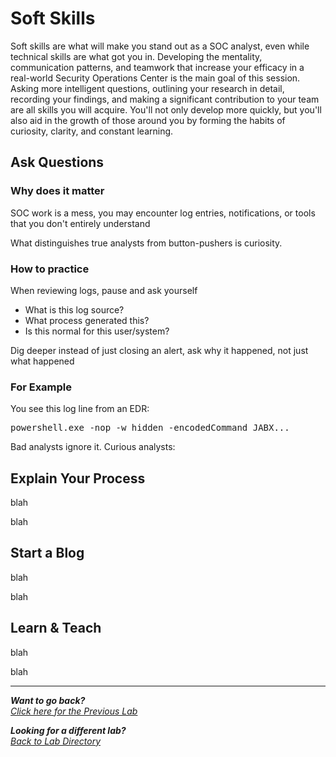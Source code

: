 # Soft Skills
Soft skills are what will make you stand out as a SOC analyst, even while technical skills are what got you in. Developing the mentality, communication patterns, and teamwork that increase your efficacy in a real-world Security Operations Center is the main goal of this session. Asking more intelligent questions, outlining your research in detail, recording your findings, and making a significant contribution to your team are all skills you will acquire. You'll not only develop more quickly, but you'll also aid in the growth of those around you by forming the habits of curiosity, clarity, and constant learning.

## Ask Questions
### Why does it matter
SOC work is a mess, you may encounter log entries, notifications, or tools that you don't entirely understand

What distinguishes true analysts from button-pushers is curiosity.

### How to practice
When reviewing logs, pause and ask yourself
- What is this log source?
- What process generated this?
- Is this normal for this user/system?

Dig deeper instead of just closing an alert, ask why it happened, not just what happened

### For Example
You see this log line from an EDR:
<pre>powershell.exe -nop -w hidden -encodedCommand JABX...</pre>
Bad analysts ignore it. Curious analysts:

## Explain Your Process

blah

blah

## Start a Blog
blah

blah

## Learn & Teach

blah

blah

***
<b><i>Want to go back?</b>
</br>
[Click here for the Previous Lab](/courseFiles/Lab_09-documentationAndCaseNotes/documentationAndCaseNotes.md)

<b><i>Looking for a different lab? </b></br>[Back to Lab Directory](/coursenavigation.md)</i>

